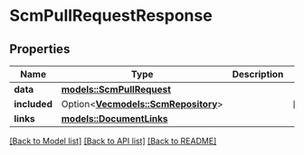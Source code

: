 # ScmPullRequestResponse

## Properties

Name | Type | Description | Notes
------------ | ------------- | ------------- | -------------
**data** | [**models::ScmPullRequest**](ScmPullRequest.md) |  | 
**included** | Option<[**Vec<models::ScmRepository>**](ScmRepository.md)> |  | [optional]
**links** | [**models::DocumentLinks**](DocumentLinks.md) |  | 

[[Back to Model list]](../README.md#documentation-for-models) [[Back to API list]](../README.md#documentation-for-api-endpoints) [[Back to README]](../README.md)


